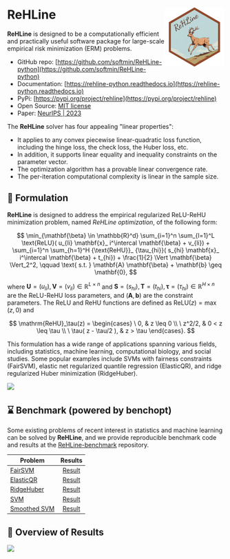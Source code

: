 # ReHLine <a href="https://github.com/softmin/ReHLine"><img src="doc/source/figs/logo.png" align="right" height="138" /></a>

**ReHLine** is designed to be a computationally efficient and practically useful software package for large-scale empirical risk minimization (ERM) problems.

- GitHub repo: [https://github.com/softmin/ReHLine-python](https://github.com/softmin/ReHLine-python) 
- Documentation: [https://rehline-python.readthedocs.io](https://rehline-python.readthedocs.io)
- PyPi: [https://pypi.org/project/rehline](https://pypi.org/project/rehline)
- Open Source: [MIT license](https://opensource.org/licenses/MIT)
- Paper: [NeurIPS | 2023](https://openreview.net/pdf?id=3pEBW2UPAD)

The **ReHLine** solver has four appealing
"linear properties":

- It applies to any convex piecewise linear-quadratic loss function, including the hinge loss, the check loss, the Huber loss, etc.
- In addition, it supports linear equality and inequality constraints on the parameter vector.
- The optimization algorithm has a provable linear convergence rate.
- The per-iteration computational complexity is linear in the sample size.

## 📝 Formulation

**ReHLine** is designed to address the empirical regularized ReLU-ReHU minimization problem, named *ReHLine optimization*, of the following form:

$$
\min_{\mathbf{\beta} \in \mathbb{R}^d} \sum_{i=1}^n \sum_{l=1}^L \text{ReLU}( u_{li} \mathbf{x}_ i^\intercal \mathbf{\beta} + v_{li}) + \sum_{i=1}^n \sum_{h=1}^H {\text{ReHU}}_ {\tau_{hi}}( s_{hi} \mathbf{x}_ i^\intercal \mathbf{\beta} + t_{hi}) + \frac{1}{2} \Vert \mathbf{\beta} \Vert_2^2, \qquad \text{ s.t. } \mathbf{A} \mathbf{\beta} + \mathbf{b} \geq \mathbf{0},
$$

where $\mathbf{U} = (u_{li}),\mathbf{V} = (v_{li}) \in \mathbb{R}^{L \times n}$ and $\mathbf{S} = (s_{hi}),\mathbf{T} = (t_{hi}),\mathbf{\tau} = (\tau_{hi}) \in \mathbb{R}^{H \times n}$ are the ReLU-ReHU loss parameters, and $(\mathbf{A},\mathbf{b})$ are the constraint parameters.
The ReLU and ReHU functions are defined as $\mathrm{ReLU}(z)=\max(z,0)$ and

$$
\mathrm{ReHU}_\tau(z) =
  \begin{cases}
  \ 0,                     & z \leq 0 \\
  \ z^2/2,                 & 0 < z \leq \tau \\
  \ \tau( z - \tau/2 ),   & z > \tau
  \end{cases}.
$$

This formulation has a wide range of applications spanning various fields, including statistics, machine learning, computational biology, and social studies. Some popular examples include SVMs with fairness constraints (FairSVM), elastic net regularized quantile regression (ElasticQR), and ridge regularized Huber minimization (RidgeHuber).

![](./figs/tab.png)

## ⌛ Benchmark (powered by benchopt)

Some existing problems of recent interest in statistics and machine
learning can be solved by **ReHLine**, and we provide reproducible
benchmark code and results at the
[ReHLine-benchmark](https://github.com/softmin/ReHLine-benchmark) repository.

| Problem   |      Results      |
|---------- |:-----------------:|
|[FairSVM](https://github.com/softmin/ReHLine-benchmark/tree/main/benchmark_FairSVM) | [Result](https://rehline-python.readthedocs.io/en/latest/_static/benchmark/benchmark_FairSVM.html)|
|[ElasticQR](https://github.com/softmin/ReHLine-benchmark/tree/main/benchmark_QR) | [Result](https://rehline-python.readthedocs.io/en/latest/_static/benchmark/benchmark_QR.html)|
|[RidgeHuber](https://github.com/softmin/ReHLine-benchmark/tree/main/benchmark_Huber) | [Result](https://rehline-python.readthedocs.io/en/latest/_static/benchmark/benchmark_Huber.html)|
|[SVM](https://github.com/softmin/ReHLine-benchmark/tree/main/benchmark_SVM) | [Result](https://rehline-python.readthedocs.io/en/latest/_static/benchmark/benchmark_SVM.html)|
|[Smoothed SVM](https://github.com/softmin/ReHLine-benchmark/tree/main/benchmark_sSVM) | [Result](https://rehline-python.readthedocs.io/en/latest/_static/benchmark/benchmark_sSVM.html)|

## 🧾 Overview of Results

![](./figs/res.png)
